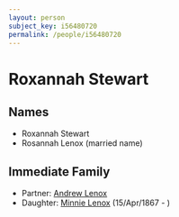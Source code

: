 ```yaml
---
layout: person
subject_key: i56480720
permalink: /people/i56480720
---
```


# Roxannah Stewart

## Names

* Roxannah Stewart
* Rosannah Lenox (married name)

## Immediate Family

* Partner: [Andrew Lenox](./@61792169@-andrew-lenox-b-d.md)
* Daughter: [Minnie Lenox](./@99536158@-minnie-lenox-b1867-4-15-d.md) (15/Apr/1867 - )

